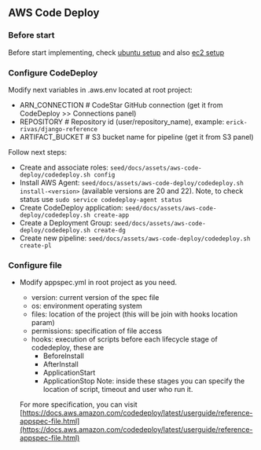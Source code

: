 ## AWS Code Deploy

### Before start

Before start implementing, check [ubuntu setup](220_ubuntu.md) and also [ec2 setup](222_ec2.md)

### Configure CodeDeploy

Modify next variables in .aws.env located at root project:
-   ARN_CONNECTION # CodeStar GitHub connection (get it from CodeDeploy >> Connections panel) 
-   REPOSITORY # Repository id (user/repository_name), example: `erick-rivas/django-reference`
-   ARTIFACT_BUCKET # S3 bucket name for pipeline (get it from S3 panel)

Follow next steps:
-   Create and associate roles: `seed/docs/assets/aws-code-deploy/codedeploy.sh config`
-   Install AWS Agent: `seed/docs/assets/aws-code-deploy/codedeploy.sh install-<version>` (available versions are 20 and 22). Note, to check status use `sudo service codedeploy-agent status`
-   Create CodeDeploy application: `seed/docs/assets/aws-code-deploy/codedeploy.sh create-app`
-   Create a Deployment Group: `seed/docs/assets/aws-code-deploy/codedeploy.sh create-dg`
-   Create new pipeline: `seed/docs/assets/aws-code-deploy/codedeploy.sh create-pl`

### Configure file

-   Modify appspec.yml in root project as you need.
	-	version: current version of the spec file
	-	os: environment operating system
	-	files: location of the project (this will be join with hooks location param)
	-	permissions: specification of file access
	-	hooks: execution of scripts before each lifecycle stage of codedeploy, these are
		-	BeforeInstall
		-	AfterInstall
		-	ApplicationStart
		-	ApplicationStop
		Note: inside these stages you can specify the location of script, timeout and user who run it.
		
	For more specification, you can visit [https://docs.aws.amazon.com/codedeploy/latest/userguide/reference-appspec-file.html](https://docs.aws.amazon.com/codedeploy/latest/userguide/reference-appspec-file.html)